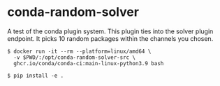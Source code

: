 # conda-random-solver

A test of the conda plugin system. This plugin ties into the solver
plugin endpoint. It picks 10 random packages within the channels you
chosen.

```shell
$ docker run -it --rm --platform=linux/amd64 \
  -v $PWD/:/opt/conda-random-solver-src \
  ghcr.io/conda/conda-ci:main-linux-python3.9 bash

$ pip install -e .
```
